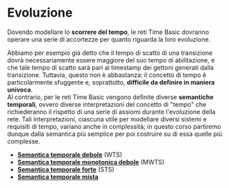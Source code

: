 # Evoluzione

Dovendo modellare lo __scorrere del tempo__, le reti Time Basic dovranno operare una serie di accortezze per quanto riguarda la loro evoluzione.

Abbiamo per esempio già detto che il tempo di scatto di una transizione dovrà necessariamente essere maggiore del suo tempo di abilitazione, e che tale tempo di scatto sarà pari al timestamp dei gettoni generati dalla transizione.
Tuttavia, questo non è abbastanza: il concetto di tempo è particolarmente sfuggente e, soprattutto, __difficile da definire in maniera univoca__. \
Al contrario, per le reti Time Basic vengono definite diverse __semantiche temporali__, ovvero diverse interpretazioni del concetto di "tempo" che richiederanno il rispetto di una serie di assiomi durante l'evoluzione della rete.
Tali interpretazioni, ciascuna utile per modellare diversi sistemi e requisiti di tempo, variano anche in complessità; in questo corso partiremo dunque dalla semantica più semplice per poi costruire su di essa quelle più complesse.

- [**Semantica temporale debole**](./01_wts.md) (WTS)
- [**Semantica temporale monotonica debole**](./02_mwts.md) (MWTS)
- [**Semantica temporale forte**](./03_sts.md) (STS)
- [**Semantica temporale mista**](./04_mista.md)
